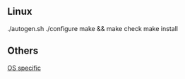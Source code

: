 Linux
-----

./autogen.sh
./configure
make && make check
make install

Others
------
[OS specific](https://github.com/zeromq/zyre/tree/master/builds/)